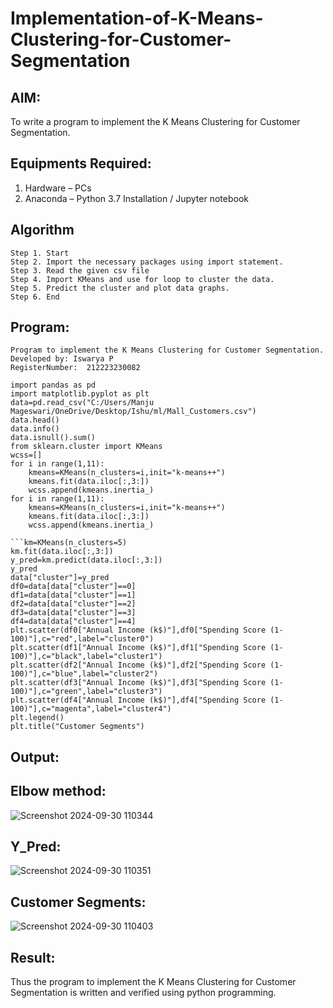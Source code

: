 # Implementation-of-K-Means-Clustering-for-Customer-Segmentation

## AIM:
To write a program to implement the K Means Clustering for Customer Segmentation.

## Equipments Required:
1. Hardware – PCs
2. Anaconda – Python 3.7 Installation / Jupyter notebook

## Algorithm
```
Step 1. Start
Step 2. Import the necessary packages using import statement.
Step 3. Read the given csv file
Step 4. Import KMeans and use for loop to cluster the data.
Step 5. Predict the cluster and plot data graphs.
Step 6. End
```

## Program:
```
Program to implement the K Means Clustering for Customer Segmentation.
Developed by: Iswarya P
RegisterNumber:  212223230082

```

```
import pandas as pd
import matplotlib.pyplot as plt
data=pd.read_csv("C:/Users/Manju Mageswari/OneDrive/Desktop/Ishu/ml/Mall_Customers.csv")
data.head()
data.info()
data.isnull().sum()
from sklearn.cluster import KMeans
wcss=[]
for i in range(1,11):
    kmeans=KMeans(n_clusters=i,init="k-means++")
    kmeans.fit(data.iloc[:,3:])
    wcss.append(kmeans.inertia_)
for i in range(1,11):
    kmeans=KMeans(n_clusters=i,init="k-means++")
    kmeans.fit(data.iloc[:,3:])
    wcss.append(kmeans.inertia_)

```km=KMeans(n_clusters=5)
km.fit(data.iloc[:,3:])
y_pred=km.predict(data.iloc[:,3:])
y_pred
data["cluster"]=y_pred
df0=data[data["cluster"]==0]
df1=data[data["cluster"]==1]
df2=data[data["cluster"]==2]
df3=data[data["cluster"]==3]
df4=data[data["cluster"]==4]
plt.scatter(df0["Annual Income (k$)"],df0["Spending Score (1-100)"],c="red",label="cluster0")
plt.scatter(df1["Annual Income (k$)"],df1["Spending Score (1-100)"],c="black",label="cluster1")
plt.scatter(df2["Annual Income (k$)"],df2["Spending Score (1-100)"],c="blue",label="cluster2")
plt.scatter(df3["Annual Income (k$)"],df3["Spending Score (1-100)"],c="green",label="cluster3")
plt.scatter(df4["Annual Income (k$)"],df4["Spending Score (1-100)"],c="magenta",label="cluster4")
plt.legend()
plt.title("Customer Segments")
```
## Output:

## Elbow method:
![Screenshot 2024-09-30 110344](https://github.com/user-attachments/assets/5d563c3f-fbe5-4b1b-a001-7811143ac833)

## Y_Pred:
![Screenshot 2024-09-30 110351](https://github.com/user-attachments/assets/d32c6873-ba54-45bd-ba15-c313d7a7ae6a)

## Customer Segments:
![Screenshot 2024-09-30 110403](https://github.com/user-attachments/assets/8c70e8af-7f2e-489e-b7d3-f642d8e47e00)

## Result:
Thus the program to implement the K Means Clustering for Customer Segmentation is written and verified using python programming.
